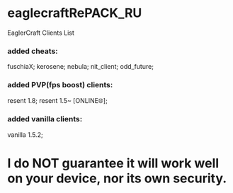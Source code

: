 # eaglecraftRePACK_RU
EaglerCraft Clients List
### added cheats:
fuschiaX;
kerosene;
nebula;
nit_client;
odd_future;
### added PVP(fps boost) clients:
resent 1.8;
resent 1.5~ [ONLINE:globe_with_meridians:];
### added vanilla clients:
vanilla 1.5.2;

# I do NOT guarantee it will work well on your device, nor its own security.
